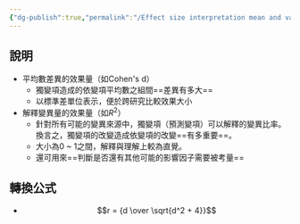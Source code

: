 ```yaml
---
{"dg-publish":true,"permalink":"/Effect size interpretation mean and variance/","title":"效果量的解釋：平均數與變異數的差異","tags":["隨筆","research","statistics"],"created":"2024-10-28T12:04","updated":"2025-10-21T15:52"}
---
```



## 說明

- 平均數差異的效果量（如Cohen's d）
    - 獨變項造成的依變項平均數之組間==差異有多大==
    - 以標準差單位表示，便於跨研究比較效果大小
- 解釋變異量的效果量（如$R^2$）
    - 針對所有可能的變異來源中，獨變項（預測變項）可以解釋的變異比率。換言之，獨變項的改變造成依變項的改變==有多重要==。
    - 大小為0 ~ 1之間，解釋與理解上較為直覺。
    - 還可用來==判斷是否還有其他可能的影響因子需要被考量==

## 轉換公式

- $$r = {d \over \sqrt{d^2 + 4}}$$